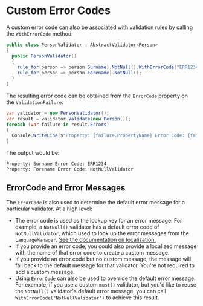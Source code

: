 # Custom Error Codes

A custom error code can also be associated with validation rules by calling the `WithErrorCode` method:

```csharp
public class PersonValidator : AbstractValidator<Person> 
{
  public PersonValidator() 
  {
    rule_for(person => person.Surname).NotNull().WithErrorCode("ERR1234");        
    rule_for(person => person.Forename).NotNull();
  }
}
```

The resulting error code can be obtained from the `ErrorCode` property on the `ValidationFailure`:

```csharp
var validator = new PersonValidator();
var result = validator.Validate(new Person());
foreach (var failure in result.Errors)
{
  Console.WriteLine($"Property: {failure.PropertyName} Error Code: {failure.ErrorCode}");
}
```

The output would be:

```
Property: Surname Error Code: ERR1234
Property: Forename Error Code: NotNullValidator
```

## ErrorCode and Error Messages

The `ErrorCode` is also used to determine the default error message for a particular validator. At a high level:

* The error code is used as the lookup key for an error message. For example, a `NotNull()` validator has a default error code of `NotNullValidator`, which used to look up the error messages from the `LanguageManager`. [See the documentation on localization.](localization)
* If you provide an error code, you could also provide a localized message with the name of that error code to create a custom message.
* If you provide an error code but no custom message, the message will fall back to the default message for that validator. You're not required to add a custom message.
* Using `ErrorCode` can also be used to override the default error message. For example, if you use a custom `must()` validator, but you'd like to reuse the `NotNull()` validator's default error message, you can call `WithErrorCode("NotNullValidator")` to achieve this result.